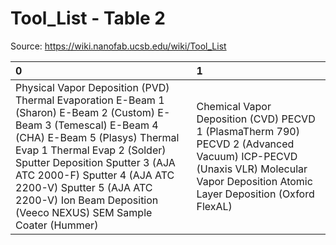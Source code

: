 # Tool_List - Table 2

Source: https://wiki.nanofab.ucsb.edu/wiki/Tool_List

| 0                                                                                                                                                                                                                                                                                                                                                    | 1                                                                                                                                                                             |
|:-----------------------------------------------------------------------------------------------------------------------------------------------------------------------------------------------------------------------------------------------------------------------------------------------------------------------------------------------------|:------------------------------------------------------------------------------------------------------------------------------------------------------------------------------|
| Physical Vapor Deposition (PVD) Thermal Evaporation E-Beam 1 (Sharon) E-Beam 2 (Custom) E-Beam 3 (Temescal) E-Beam 4 (CHA) E-Beam 5 (Plasys) Thermal Evap 1 Thermal Evap 2 (Solder) Sputter Deposition Sputter 3 (AJA ATC 2000-F) Sputter 4 (AJA ATC 2200-V) Sputter 5 (AJA ATC 2200-V) Ion Beam Deposition (Veeco NEXUS) SEM Sample Coater (Hummer) | Chemical Vapor Deposition (CVD) PECVD 1 (PlasmaTherm 790) PECVD 2 (Advanced Vacuum) ICP-PECVD (Unaxis VLR) Molecular Vapor Deposition Atomic Layer Deposition (Oxford FlexAL) |
